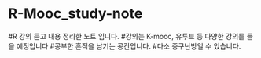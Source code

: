 # R-Mooc_study-note

#R 강의 듣고 내용 정리한 노트 입니다.
#강의는 K-mooc, 유투브 등 다양한 강의를 들을 예정입니다
#공부한 흔적을 남기는 공간입니다. 
#다소 중구난방일 수 있습니다. 
